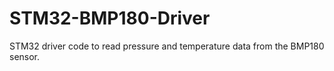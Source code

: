 # STM32-BMP180-Driver
STM32 driver code to read pressure and temperature data from the BMP180 sensor. 
